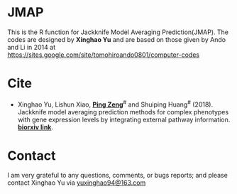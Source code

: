 # JMAP
This is the R function for Jackknife Model Averaging Prediction(JMAP). The codes are designed by **Xinghao Yu** and are based on those given by Ando and Li in 2014 at https://sites.google.com/site/tomohiroando0801/computer-codes

# Cite
+ Xinghao Yu, Lishun Xiao, [**Ping Zeng**](https://github.com/biostatpzeng)<sup>#</sup> and Shuiping Huang<sup>#</sup> (2018). Jackknife model averaging prediction methods for complex phenotypes with gene expression levels by integrating external pathway information. [**biorxiv link**](https://www.biorxiv.org/content/early/2018/10/19/447706).


# Contact
I am very grateful to any questions, comments, or bugs reports; and please contact Xinghao Yu via yuxinghao94@163.com
